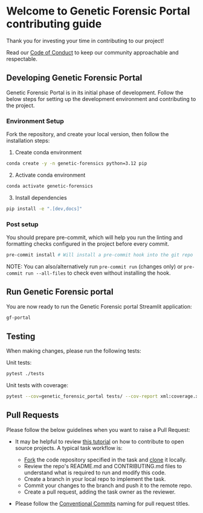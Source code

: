 # Welcome to Genetic Forensic Portal contributing guide

Thank you for investing your time in contributing to our project!

Read our
[Code of Conduct](https://github.com/uw-ssec/code-of-conduct/blob/main/CODE_OF_CONDUCT.md)
to keep our community approachable and respectable.

## Developing Genetic Forensic Portal

Genetic Forensic Portal is in its initial phase of development. Follow the below
steps for setting up the development environment and contributing to the
project.

### Environment Setup

Fork the repository, and create your local version, then follow the installation
steps:

1. Create conda environment

```bash
conda create -y -n genetic-forensics python=3.12 pip
```

2. Activate conda environment

```bash
conda activate genetic-forensics
```

3. Install dependencies

```bash
pip install -e ".[dev,docs]"
```

### Post setup

You should prepare pre-commit, which will help you run the linting and
formatting checks configured in the project before every commit.

```bash
pre-commit install # Will install a pre-commit hook into the git repo
```

NOTE: You can also/alternatively run `pre-commit run` (changes only) or
`pre-commit run --all-files` to check even without installing the hook.

## Run Genetic Forensic portal

You are now ready to run the Genetic Forensic portal Streamlit application:

```bash
gf-portal
```

## Testing

When making changes, please run the following tests:

Unit tests:

```bash
pytest ./tests
```

Unit tests with coverage:

```bash
pytest --cov=genetic_forensic_portal tests/ --cov-report xml:coverage.xml
```

## Pull Requests

Please follow the below guidelines when you want to raise a Pull Request:

- It may be helpful to review
  [this tutorial](https://www.dataschool.io/how-to-contribute-on-github/) on how
  to contribute to open source projects. A typical task workflow is:

  - [Fork](https://docs.github.com/en/get-started/quickstart/fork-a-repo) the
    code repository specified in the task and
    [clone](https://docs.github.com/en/repositories/creating-and-managing-repositories/cloning-a-repository)
    it locally.
  - Review the repo's README.md and CONTRIBUTING.md files to understand what is
    required to run and modify this code.
  - Create a branch in your local repo to implement the task.
  - Commit your changes to the branch and push it to the remote repo.
  - Create a pull request, adding the task owner as the reviewer.

- Please follow the
  [Conventional Commits](https://github.com/uw-ssec/rse-guidelines/blob/main/conventional-commits.md)
  naming for pull request titles.
